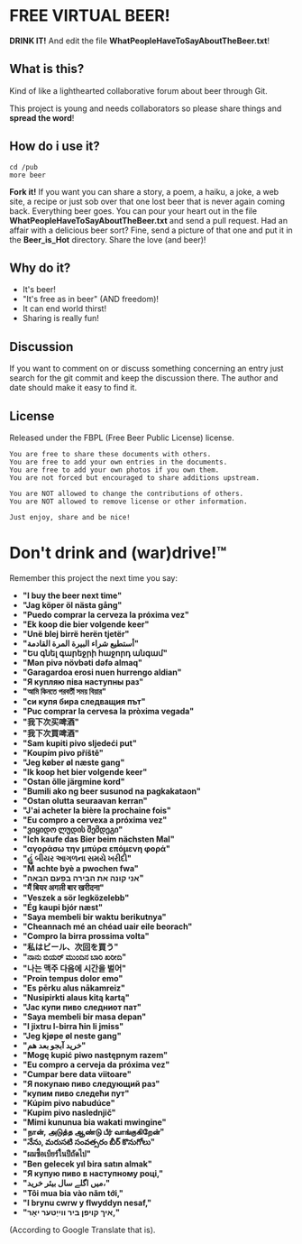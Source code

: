 FREE VIRTUAL BEER!
==================

**DRINK IT!** And edit the file **WhatPeopleHaveToSayAboutTheBeer.txt**!

What is this?
-------------
Kind of like a lighthearted collaborative forum about beer through Git.

This project is young and needs collaborators so please share things and
**spread the word**!

How do i use it?
----------------
	cd /pub
	more beer

**Fork it!** If you want you can share a story, a poem, a haiku, a joke, a web
site, a recipe or just sob over that one lost beer that is never again coming
back. Everything beer goes. You can pour your heart out in the file
**WhatPeopleHaveToSayAboutTheBeer.txt** and send a pull request. Had an affair
with a delicious beer sort? Fine, send a picture of that one and put it in the
**Beer_is_Hot** directory. Share the love (and beer)!

Why do it?
----------
- It's beer!
- "It's free as in beer" (AND freedom)!
- It can end world thirst!
- Sharing is really fun!

Discussion
----------
If you want to comment on or discuss something concerning an entry just search
for the git commit and keep the discussion there. The author and date should
make it easy to find it.

License
-------
Released under the FBPL (Free Beer Public License) license.

	You are free to share these documents with others.
	You are free to add your own entries in the documents.
	You are free to add your own photos if you own them.
	You are not forced but encouraged to share additions upstream.

	You are NOT allowed to change the contributions of others.
	You are NOT allowed to remove license or other information.

	Just enjoy, share and be nice!

Don't drink and (war)drive!™
============================

Remember this project the next time you say:
- **"I buy the beer next time"**
- **"Jag köper öl nästa gång"**
- **"Puedo comprar la cerveza la próxima vez"**
- **"Ek koop die bier volgende keer"**
- **"Unë blej birrë herën tjetër"**
- **"أستطيع شراء البيرة المرة القادمة"**
- **"Ես գնել գարեջրի հաջորդ անգամ"**
- **"Mən pivə növbəti dəfə almaq"**
- **"Garagardoa erosi nuen hurrengo aldian"**
- **"Я купляю піва наступны раз"**
- **"আমি কিনতে পরবর্তী সময় বিয়ার"**
- **"си купя бира следващия път"**
- **"Puc comprar la cervesa la pròxima vegada"**
- **"我下次买啤酒"**
- **"我下次買啤酒"**
- **"Sam kupiti pivo sljedeći put"**
- **"Koupím pivo příště"**
- **"Jeg køber øl næste gang"**
- **"Ik koop het bier volgende keer"**
- **"Ostan õlle järgmine kord"**
- **"Bumili ako ng beer susunod na pagkakataon"**
- **"Ostan olutta seuraavan kerran"**
- **"J'ai acheter la bière la prochaine fois"**
- **"Eu compro a cervexa a próxima vez"**
- **"ვიყიდო ლუდის შემდეგი"**
- **"Ich kaufe das Bier beim nächsten Mal"**
- **"αγοράσω την μπύρα επόμενη φορά"**
- **"હું બીયર આગળના સમયે ખરીદી"**
- **"M achte byè a pwochen fwa"**
- **"אני קונה את הבירה בפעם הבאה"**
- **"मैं बियर अगली बार खरीदना"**
- **"Veszek a sör legközelebb"**
- **"Ég kaupi bjór næst"**
- **"Saya membeli bir waktu berikutnya"**
- **"Cheannach mé an chéad uair eile beorach"**
- **"Compro la birra prossima volta"**
- **"私はビール、次回を買う"**
- **"ನಾನು ಬಿಯರ್ ಮುಂದಿನ ಬಾರಿ ಖರೀದಿ"**
- **"나는 맥주 다음에 시간을 벌어"**
- **"Proin tempus dolor emo"**
- **"Es pērku alus nākamreiz"**
- **"Nusipirkti alaus kitą kartą"**
- **"Јас купи пиво следниот пат"**
- **"Saya membeli bir masa depan"**
- **"I jixtru l-birra ħin li jmiss"**
- **"Jeg kjøpe øl neste gang"**
- **"خرید آبجو بعد هم"**
- **"Mogę kupić piwo następnym razem"**
- **"Eu compro a cerveja da próxima vez"**
- **"Cumpar bere data viitoare"**
- **"Я покупаю пиво следующий раз"**
- **"купим пиво следећи пут"**
- **"Kúpim pivo nabudúce"**
- **"Kupim pivo naslednjič"**
- **"Mimi kununua bia wakati mwingine"**
- **"நான், அடுத்த ஆண்டு பீர் வாங்குகிறேன்"**
- **"నేను, మరుసటి సంవత్సరం బీర్ కొనుగోలు"**
- **"ผมซื้อเบียร์ในปีถัดไป"**
- **"Ben gelecek yıl bira satın almak"**
- **"Я купую пиво в наступному році,"**
- **"میں اگلے سال بیئر خرید،"**
- **"Tôi mua bia vào năm tới,"**
- **"I brynu cwrw y flwyddyn nesaf,"**
- **"איך קויפן ביר ווייַטער יאָר,"**

(According to Google Translate that is).

